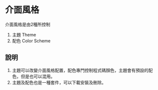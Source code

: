 # 介面風格
介面風格是由2種所控制

1. 主題 Theme
2. 配色 Color Scheme

## 說明
1. 主題可以改變介面風格配置，配色專門控制程式碼顏色，主題會有預設的配色，但是也可以混用。
2. 主題及配色也是一種套件，可以下載安裝及刪除。
